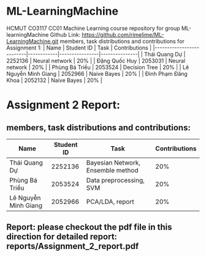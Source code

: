 # ML-LearningMachine
HCMUT CO3117 CC01 Machine Learning course repository for group ML-learningMachine
Github Link: https://github.com/rimelime/ML-LearningMachine.git
members, task distributions and contributions for Assignment 1: 
| Name                     | Student ID | Task           | Contributions |
|--------------------------|------------|----------------|---------------|
| Thái Quang Dự            | 2252136    | Neural network | 20%           |
| Đặng Quốc Huy            | 2053031    | Neural network | 20%           |
| Phùng Bá Triều           | 2053524    | Decision Tree  | 20%           |
| Lê Nguyễn Minh Giang     | 2052966    | Naive Bayes    | 20%           |
| Đinh Phạm Đăng Khoa      | 2052132    | Naive Bayes    | 20%           |
# Assignment 2 Report:
## members, task distributions and contributions: 
| Name                     | Student ID | Task                              | Contributions |
|--------------------------|------------|-----------------------------------|---------------|
| Thái Quang Dự            | 2252136    | Bayesian Network, Ensemble method | 20%           |
| Phùng Bá Triều           | 2053524    | Data preprocessing, SVM           | 20%           |
| Lê Nguyễn Minh Giang     | 2052966    | PCA/LDA, report                   | 20%           |
## Report: please checkout the pdf file in this direction for detailed report: reports/Assignment_2_report.pdf